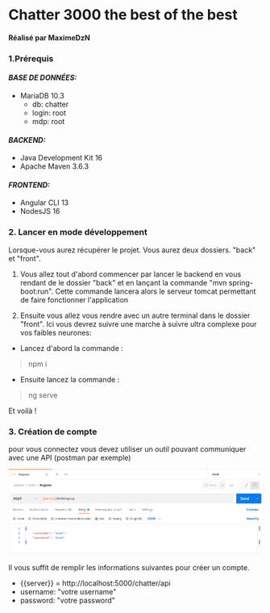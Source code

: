 # Chatter 3000 the best of the best 
#### Réalisé par MaximeDzN

### 1.Prérequis

#### *BASE DE DONNÉES:*

* MariaDB 10.3
    * db: chatter
    * login: root
    * mdp: root

#### *BACKEND:*

* Java Development Kit 16
* Apache Maven 3.6.3

#### *FRONTEND:*

* Angular CLI 13
* NodesJS 16



### 2. Lancer en mode développement

Lorsque-vous aurez récupérer le projet. Vous aurez deux dossiers. "back" et "front".

1. Vous allez tout d'abord commencer par lancer le backend en vous rendant de le dossier "back" et en lançant la commande "mvn spring-boot:run". Cette commande lancera alors le serveur tomcat permettant de faire fonctionner l'application

2. Ensuite vous allez vous rendre avec un autre terminal dans le dossier "front". Ici vous devrez suivre une marche à suivre ultra complexe pour vos faibles neurones:
* Lancez d'abord la commande :
> npm i
* Ensuite lancez la commande :
> ng serve

Et voilà !

### 3. Création de compte

pour vous connectez vous devez utiliser un outil pouvant communiquer avec une API (postman par exemple)

![postman pic](./images/postman.png)

Il vous suffit de remplir les informations suivantes pour créer un compte.

* {{server}} = http://localhost:5000/chatter/api
* username: "votre username"
* password: "votre password"

